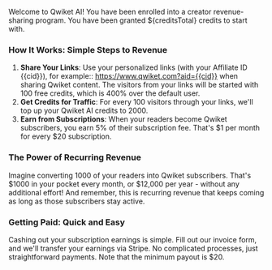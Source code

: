 Welcome to Qwiket AI! You have been enrolled into a creator revenue-sharing program. You have been granted ${creditsTotal} credits to start with.
### How It Works: Simple Steps to Revenue

1. **Share Your Links**: Use your personalized links (with your Affiliate ID {{cid}}), for example:: https://www.qwiket.com?aid={{cid}} when sharing Qwiket content. The visitors from your links will be started with 100 free credits, which is 400% over the default user.
2. **Get Credits for Traffic**: For every 100 visitors through your links, we'll top up your Qwiket AI credits to 2000.
3. **Earn from Subscriptions**: When your readers become Qwiket subscribers, you earn 5% of their subscription fee. That's $1 per month for every $20 subscription.

### The Power of Recurring Revenue

Imagine converting 1000 of your readers into Qwiket subscribers. That's $1000 in your pocket every month, or $12,000 per year - without any additional effort! And remember, this is recurring revenue that keeps coming as long as those subscribers stay active.

### Getting Paid: Quick and Easy

Cashing out your subscription earnings is simple. Fill out our invoice form, and we'll transfer your earnings via Stripe. No complicated processes, just straightforward payments. Note that the minimum payout is $20.
